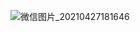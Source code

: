 ![微信图片_20210427181646](https://github.com/Chicksqace/Wx_Game_Share_1/assets/96372678/f0863b64-b1ac-44f3-a3d2-ed3be241e3ab)

